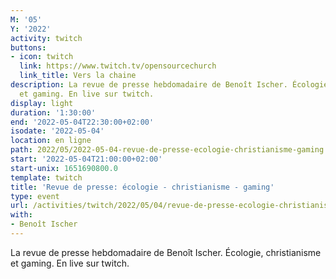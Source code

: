 ```yaml
---
M: '05'
Y: '2022'
activity: twitch
buttons:
- icon: twitch
  link: https://www.twitch.tv/opensourcechurch
  link_title: Vers la chaine
description: La revue de presse hebdomadaire de Benoît Ischer. Écologie, christianisme
  et gaming. En live sur twitch.
display: light
duration: '1:30:00'
end: '2022-05-04T22:30:00+02:00'
isodate: '2022-05-04'
location: en ligne
path: 2022/05/2022-05-04-revue-de-presse-ecologie-christianisme-gaming.md
start: '2022-05-04T21:00:00+02:00'
start-unix: 1651690800.0
template: twitch
title: 'Revue de presse: écologie - christianisme - gaming'
type: event
url: /activities/twitch/2022/05/04/revue-de-presse-ecologie-christianisme-gaming
with:
- Benoît Ischer
---
```

La revue de presse hebdomadaire de Benoît Ischer. Écologie, christianisme et gaming. En live sur twitch.